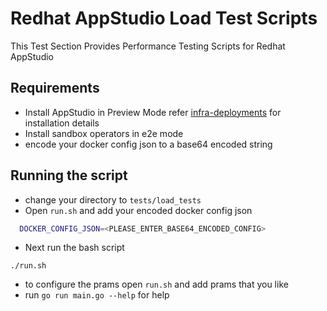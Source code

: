 
# Redhat AppStudio Load Test Scripts

This Test Section Provides Performance Testing Scripts for Redhat AppStudio 

## Requirements 

- Install AppStudio in Preview Mode refer [infra-deployments](https://github.com/redhat-appstudio/infra-deployments) for installation details 
- Install sandbox operators in e2e mode
- encode your docker config json to a base64 encoded string 

## Running the script
- change your directory to `tests/load_tests` 
- Open `run.sh` and add your encoded docker config json

```bash
  DOCKER_CONFIG_JSON=<PLEASE_ENTER_BASE64_ENCODED_CONFIG>
```
- Next run the bash script
```
./run.sh 
```  
- to configure the prams open `run.sh` and add prams that you like 
- run `go run main.go --help` for help 
